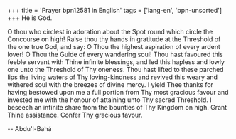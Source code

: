 +++
title = 'Prayer bpn12581 in English'
tags = ['lang-en', 'bpn-unsorted']
+++
He is God.

O thou who circlest in adoration about the Spot round which circle the Concourse on high!  Raise thou thy hands in gratitude at the Threshold of the one true God, and say:  O Thou the highest aspiration of every ardent lover!  O Thou the Guide of every wandering soul!  Thou hast favoured this feeble servant with Thine infinite blessings, and led this hapless and lowly one unto the Threshold of Thy oneness.  Thou hast lifted to these parched lips the living waters of Thy loving-kindness and revived this weary and withered soul with the breezes of divine mercy.  I yield Thee thanks for having bestowed upon me a full portion from Thy most gracious favour and invested me with the honour of attaining unto Thy sacred Threshold.  I beseech an infinite share from the bounties of Thy Kingdom on high.  Grant Thine assistance.  Confer Thy gracious favour.

-- Abdu'l-Bahá
